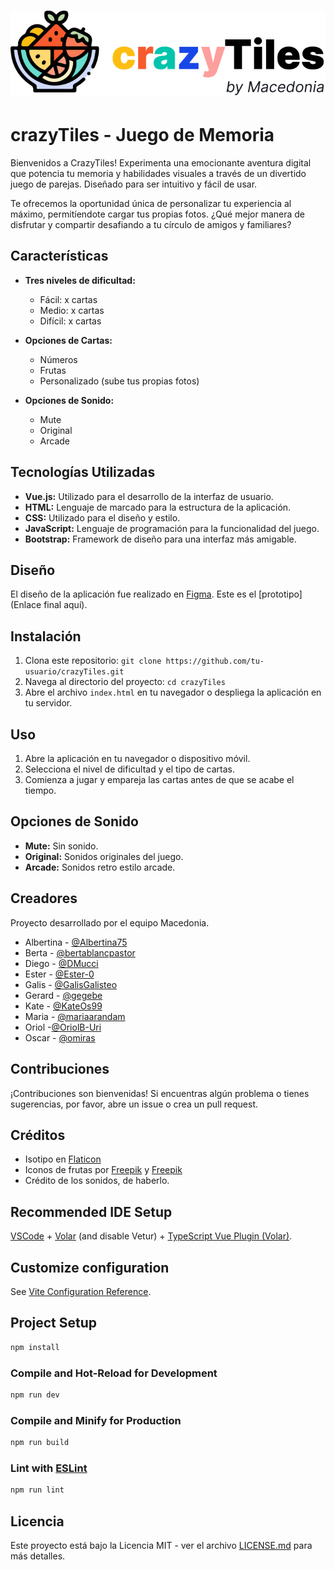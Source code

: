 
# ![CrazyTiles Logo](https://github.com/PIMEC-2023/crazytiles/blob/gegebe-patch-1/src/assets/imgs/logo-crazyTiles.svg)


# crazyTiles - Juego de Memoria

Bienvenidos a CrazyTiles! Experimenta una emocionante aventura digital que potencia tu memoria y habilidades visuales a través de un divertido juego de parejas. Diseñado para ser intuitivo y fácil de usar. 

Te ofrecemos la oportunidad única de personalizar tu experiencia al máximo, permitíendote cargar tus propias fotos. ¿Qué mejor manera de disfrutar y compartir desafiando a tu círculo de amigos y familiares?

## Características

- **Tres niveles de dificultad:**
  - Fácil: x cartas
  - Medio: x cartas
  - Difícil: x cartas

- **Opciones de Cartas:**
  - Números
  - Frutas
  - Personalizado (sube tus propias fotos)

- **Opciones de Sonido:**
  - Mute
  - Original
  - Arcade
 
## Tecnologías Utilizadas

- **Vue.js:** Utilizado para el desarrollo de la interfaz de usuario.
- **HTML:** Lenguaje de marcado para la estructura de la aplicación.
- **CSS:** Utilizado para el diseño y estilo.
- **JavaScript:** Lenguaje de programación para la funcionalidad del juego.
- **Bootstrap:** Framework de diseño para una interfaz más amigable.

## Diseño

El diseño de la aplicación fue realizado en [Figma](https://www.figma.com/).
Este es el [prototipo](Enlace final aquí). 

## Instalación

1. Clona este repositorio: `git clone https://github.com/tu-usuario/crazyTiles.git`
2. Navega al directorio del proyecto: `cd crazyTiles`
3. Abre el archivo `index.html` en tu navegador o despliega la aplicación en tu servidor.

## Uso

1. Abre la aplicación en tu navegador o dispositivo móvil.
2. Selecciona el nivel de dificultad y el tipo de cartas.
3. Comienza a jugar y empareja las cartas antes de que se acabe el tiempo.

## Opciones de Sonido

- **Mute:** Sin sonido.
- **Original:** Sonidos originales del juego.
- **Arcade:** Sonidos retro estilo arcade.

## Creadores

Proyecto desarrollado por el equipo Macedonia.

- Albertina - [@Albertina75](https://github.com/Albertina75)
- Berta - [@bertablancpastor](https://github.com/bertablancpastor/)
- Diego - [@DMucci](https://github.com/DMucci)
- Ester - [@Ester-0](https://github.com/Ester-0)
- Galis - [@GalisGalisteo](https://github.com/GalisGalisteo)
- Gerard - [@gegebe](https://github.com/gegebe)
- Kate - [@KateOs99](https://github.com/KateOs99)
- Maria - [@mariaarandam](https://github.com/mariaarandam)
- Oriol -[@OriolB-Uri](https://github.com/OriolB-Uri/) 
- Oscar - [@omiras](https://github.com/omiras)

## Contribuciones

¡Contribuciones son bienvenidas! Si encuentras algún problema o tienes sugerencias, por favor, abre un issue o crea un pull request.

## Créditos

- Isotipo en [Flaticon](https://www.flaticon.es/iconos-gratis/ensalada-de-frutas)
- Iconos de frutas por [Freepik](https://www.freepik.com/free-vector/flat-design-fruit-collection_13643341.htm#fromView=search&term=set+fruits&page=1&position=12&track=ais&regularType=vector) y [Freepik](https://www.freepik.com/free-vector/flat-design-fruit-collection_13643341.htm#fromView=search&term=set+fruits&page=1&position=12&track=ais&regularType=vector)
- Crédito de los sonidos, de haberlo.

## Recommended IDE Setup

[VSCode](https://code.visualstudio.com/) + [Volar](https://marketplace.visualstudio.com/items?itemName=Vue.volar) (and disable Vetur) + [TypeScript Vue Plugin (Volar)](https://marketplace.visualstudio.com/items?itemName=Vue.vscode-typescript-vue-plugin).

## Customize configuration

See [Vite Configuration Reference](https://vitejs.dev/config/).

## Project Setup

```sh
npm install
```

### Compile and Hot-Reload for Development

```sh
npm run dev
```

### Compile and Minify for Production

```sh
npm run build
```

### Lint with [ESLint](https://eslint.org/)

```sh
npm run lint
```



## Licencia

Este proyecto está bajo la Licencia MIT - ver el archivo [LICENSE.md](LICENSE.md) para más detalles.
